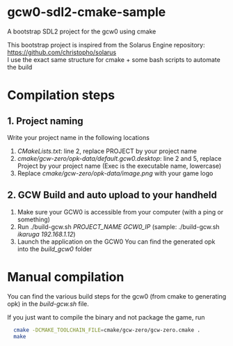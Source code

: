 gcw0-sdl2-cmake-sample
======================

A bootstrap SDL2 project for the gcw0 using cmake

This bootstrap project is inspired from the Solarus Engine repository: https://github.com/christopho/solarus  
I use the exact same structure for cmake + some bash scripts to automate the build

# Compilation steps

## 1. Project naming
Write your project name in the following locations
  1. *CMakeLists.txt*: line 2, replace PROJECT by your project name  
  2. *cmake/gcw-zero/opk-data/default.gcw0.desktop*: line 2 and 5, replace Project by your project name (Exec is the executable name, lowercase)  
  3. Replace *cmake/gcw-zero/opk-data/image.png* with your game logo

## 2. GCW Build and auto upload to your handheld
  1. Make sure your GCW0 is accessible from your computer (with a ping or something)
  2. Run ./build-gcw.sh *PROJECT_NAME* *GCW0_IP* (sample: ./build-gcw.sh *ikaruga* *192.168.1.12*)
  3. Launch the application on the GCW0
You can find the generated opk into the *build_gcw0* folder

# Manual compilation
You can find the various build steps for the gcw0 (from cmake to generating opk) in the *build-gcw.sh* file.

If you just want to compile the binary and not package the game, run
```bash
  cmake -DCMAKE_TOOLCHAIN_FILE=cmake/gcw-zero/gcw-zero.cmake .
  make
```